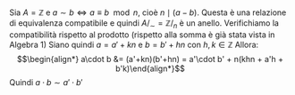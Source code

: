 Sia $A = \mathbb Z$ e $a \sim b \Leftrightarrow a \equiv b \mod n$, cioè $n \mid (a-b)$. Questa è una relazione di equivalenza compatibile e quindi $A/_\sim = \mathbb Z/_n$ è un anello. Verifichiamo la compatibilità rispetto al prodotto (rispetto alla somma è già stata vista in Algebra 1)
Siano quindi $a = a' + kn$ e $b = b' + hn$ con $h,k \in \mathbb Z$ Allora: $$\begin{align*} a\cdot b &=  (a'+kn)(b'+hn) = a'\cdot b' + n(khn + a'h + b'k)\end{align*}$$ Quindi $a\cdot b \sim a'\cdot b'$